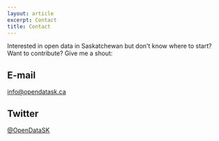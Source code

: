 ```yaml
---
layout: article
excerpt: Contact
title: Contact
---
```


Interested in open data in Saskatchewan but don't know where to start? Want to contribute? Give me a shout: 

## E-mail
<info@opendatask.ca> 

## Twitter
[@OpenDataSK][1]

 [1]: http://twitter.com/opendatask

